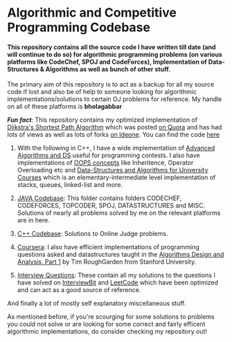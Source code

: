 # Algorithmic and Competitive Programming Codebase

#### This repository contains all the source code I have written till date (and will continue to do so) for algorithmic programming problems (on various platforms like CodeChef, SPOJ and CodeForces), Implementation of Data-Structures & Algorithms as well as bunch of other stuff.


The primary aim of this repository is to act as a backup for all my source code if lost and also be of help to someone looking for algorithmic implementations/solutions to certain OJ problems for reference.  My handle on all of these platforms is **bholagabbar**

*<b>Fun fact</b>*: This repository contains my optimized implementation of [Djikstra's Shortest Path Algorithm](https://en.wikipedia.org/wiki/Dijkstra%27s_algorithm) which was posted [on Quora](https://www.quora.com/What-is-the-most-simple-efficient-C++-code-for-Dijkstras-shortest-path-algorithm/answer/Shreyans-Sheth-1) and has had lots of views as well as  lots of forks</b> [on Ideone](http://ideone.com/qkmt31). You can find the code [here](https://github.com/bholagabbar/algorithmic-programming/tree/master/Code/WorkspaceB/C%2B%2B_Files/DS_ALGO/GRAPH%20ALGOS/DIJKSTRA)

1. With the following in C++, I have a wide implementation of [Advanced Algorithms and DS](https://github.com/bholagabbar/algorithmic-programming/tree/master/Code/WorkspaceB/C%2B%2B_Files/DS_ALGO) useful for programming contests. I also have implementations of [OOPS concepts](https://github.com/bholagabbar/algorithmic-programming/tree/master/Code/WorkspaceB/College_stuff/CSE%20219(OOPS)) like Inheritence, Operator Overloading etc and [Data-Structures and Algorithms for University Courses](https://github.com/bholagabbar/algorithmic-programming/tree/master/Code/WorkspaceB/College_stuff/CSE%20220%20(DSA)) which is an elementary-intermediate level implementation of stacks, queues, linked-list and more.

2. [JAVA Codebase](https://github.com/bholagabbar/algorithmic-programming/tree/master/Code/src): This folder contains folders CODECHEF, CODEFORCES, TOPCODER, SPOJ, DATASTRUCTURES and MISC. Solutions of nearly all problems solved by me on the relevant platforms are in here.

3. [C++ Codebase](https://github.com/bholagabbar/algorithmic-programming/tree/master/Code/WorkspaceB/C%2B%2B_Files): Solutions to Online Judge problems.

4. [Coursera](https://github.com/bholagabbar/algorithmic-programming-database/tree/master/Code/WorkspaceB/Coursera_Algo1): I also have efficient implementations of programming questions asked and datastructures taught in the [Algorithms Design and Analysis, Part 1](https://www.coursera.org/course/algo1) by Tim RoughGarden from Stanford University.

5. [Interview Questions](https://github.com/bholagabbar/algorithmic-programming/tree/master/Code/src/INTERVIEW): These contain all my solutions to the questions I have solved on [InterviewBit](www.interviewbit.com) and [LeetCode](www.leetcode.com) which have been optimized and can act as a good source of reference.

And finally a lot of mostly self explanatory miscellaneous stuff. 

As mentioned before, if you're scourging for some solutions to problems you could not solve or are looking for some correct and fairly efficent algorithmic implementations, do consider checking my repository out!
